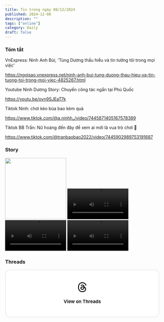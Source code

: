 ```yaml
---
title: Tin trong ngày 08/12/2024
published: 2024-12-08
description: ""
tags: ["online"]
category: Daily
draft: false
---
```


### Tóm tắt 

VnExpress: Ninh Anh Bùi,  'Tùng Dương thấu hiểu và tin tưởng tôi trong mọi việc'

https://ngoisao.vnexpress.net/ninh-anh-bui-tung-duong-thau-hieu-va-tin-tuong-toi-trong-moi-viec-4825267.html


Youtube Ninh Dương Story: Chuyến công tác ngắn tại Phú Quốc

https://youtu.be/ovn9SJEaT7k

Tiktok Ninh: chơi kéo búa bao kèm quà 

https://www.tiktok.com/@a.ninhh_/video/7445871405167578389

Tiktok BB Trần: Nữ hoàng đến đây để xem ai mới là vua trò chơi 💅

https://www.tiktok.com/@tranbaobao2022/video/7445902989753191687


### Story 

<img width="200" src="https://github.com/user-attachments/assets/ed791397-4da3-451d-b4ff-0c63c852cba5" />

<video width="200" controls>
  <source type="video/mp4" src="https://github.com/user-attachments/assets/9ac1cd2c-73d4-4ca5-a368-2ab4edcd693f" >
</video>

<video width="200" controls>
  <source type="video/mp4" src="https://github.com/user-attachments/assets/7350fc8a-33bb-4569-9274-856e3cd0a44a" >
</video>

<video width="200" controls>
  <source type="video/mp4" src="https://github.com/user-attachments/assets/efb63597-e92c-4e54-892f-ae71762b4a8b" >
</video>


### Threads 

<blockquote class="text-post-media" data-text-post-permalink="https://www.threads.net/@ninhduong_summary/post/DDUpOV1zA-m" data-text-post-version="0" id="ig-tp-DDUpOV1zA-m" style=" background:#FFF; border-width: 1px; border-style: solid; border-color: #00000026; border-radius: 16px; max-width:540px; margin: 1px; min-width:270px; padding:0; width:99.375%; width:-webkit-calc(100% - 2px); width:calc(100% - 2px);"> <a href="https://www.threads.net/@ninhduong_summary/post/DDUpOV1zA-m" style=" background:#FFFFFF; line-height:0; padding:0 0; text-align:center; text-decoration:none; width:100%; font-family: -apple-system, BlinkMacSystemFont, sans-serif;" target="_blank"> <div style=" padding: 40px; display: flex; flex-direction: column; align-items: center;"><div style=" display:block; height:32px; width:32px; padding-bottom:20px;"> <svg aria-label="Threads" height="32px" role="img" viewBox="0 0 192 192" width="32px" xmlns="http://www.w3.org/2000/svg"> <path d="M141.537 88.9883C140.71 88.5919 139.87 88.2104 139.019 87.8451C137.537 60.5382 122.616 44.905 97.5619 44.745C97.4484 44.7443 97.3355 44.7443 97.222 44.7443C82.2364 44.7443 69.7731 51.1409 62.102 62.7807L75.881 72.2328C81.6116 63.5383 90.6052 61.6848 97.2286 61.6848C97.3051 61.6848 97.3819 61.6848 97.4576 61.6855C105.707 61.7381 111.932 64.1366 115.961 68.814C118.893 72.2193 120.854 76.925 121.825 82.8638C114.511 81.6207 106.601 81.2385 98.145 81.7233C74.3247 83.0954 59.0111 96.9879 60.0396 116.292C60.5615 126.084 65.4397 134.508 73.775 140.011C80.8224 144.663 89.899 146.938 99.3323 146.423C111.79 145.74 121.563 140.987 128.381 132.296C133.559 125.696 136.834 117.143 138.28 106.366C144.217 109.949 148.617 114.664 151.047 120.332C155.179 129.967 155.42 145.8 142.501 158.708C131.182 170.016 117.576 174.908 97.0135 175.059C74.2042 174.89 56.9538 167.575 45.7381 153.317C35.2355 139.966 29.8077 120.682 29.6052 96C29.8077 71.3178 35.2355 52.0336 45.7381 38.6827C56.9538 24.4249 74.2039 17.11 97.0132 16.9405C119.988 17.1113 137.539 24.4614 149.184 38.788C154.894 45.8136 159.199 54.6488 162.037 64.9503L178.184 60.6422C174.744 47.9622 169.331 37.0357 161.965 27.974C147.036 9.60668 125.202 0.195148 97.0695 0H96.9569C68.8816 0.19447 47.2921 9.6418 32.7883 28.0793C19.8819 44.4864 13.2244 67.3157 13.0007 95.9325L13 96L13.0007 96.0675C13.2244 124.684 19.8819 147.514 32.7883 163.921C47.2921 182.358 68.8816 191.806 96.9569 192H97.0695C122.03 191.827 139.624 185.292 154.118 170.811C173.081 151.866 172.51 128.119 166.26 113.541C161.776 103.087 153.227 94.5962 141.537 88.9883ZM98.4405 129.507C88.0005 130.095 77.1544 125.409 76.6196 115.372C76.2232 107.93 81.9158 99.626 99.0812 98.6368C101.047 98.5234 102.976 98.468 104.871 98.468C111.106 98.468 116.939 99.0737 122.242 100.233C120.264 124.935 108.662 128.946 98.4405 129.507Z" /></svg></div><div style=" font-size: 15px; line-height: 21px; color: #000000; font-weight: 600; "> View on Threads</div></div></a></blockquote>
<script async src="https://www.threads.net/embed.js"></script>